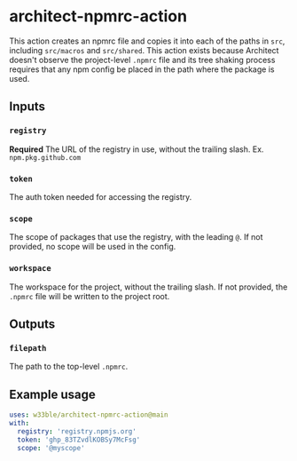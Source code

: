 # architect-npmrc-action

This action creates an npmrc file and copies it into each of the paths in `src`, including `src/macros` and `src/shared`. This action exists because Architect doesn't observe the project-level `.npmrc` file and its tree shaking process requires that any npm config be placed in the path where the package is used.

## Inputs

### `registry`

**Required** The URL of the registry in use, without the trailing slash. Ex. `npm.pkg.github.com`

### `token`

The auth token needed for accessing the registry.

### `scope`

The scope of packages that use the registry, with the leading `@`. If not provided, no scope will be used in the config.

### `workspace`

The workspace for the project, without the trailing slash. If not provided, the `.npmrc` file will be written to the project root.

## Outputs

### `filepath`

The path to the top-level `.npmrc`.

## Example usage

```yaml
uses: w33ble/architect-npmrc-action@main
with:
  registry: 'registry.npmjs.org'
  token: 'ghp_83TZvdlKOBSy7McFsg'
  scope: '@myscope'
```
